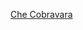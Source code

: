 ---
layout: post
wordpress_id: 1432
wordpress_url: http://noesbueno.com/archives/1432
date: '2012-03-10 00:54:54 -0600'
date_gmt: '2012-03-10 05:54:54 -0600'
body: |
  <p><a href="http://culturepopped.blogspot.com/2012/03/che-cobravara.html">Che Cobravara</a></p>
---
